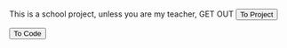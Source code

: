 This is a school project, unless you are my teacher, GET OUT
<a href="https://kk1212kk.github.io/SchoolProject.github.io/">
<button>To Project</button>
</a>

<a href="https://github.com/KK1212KK/SchoolProject.github.io">
<button>To Code</button>
</a>
